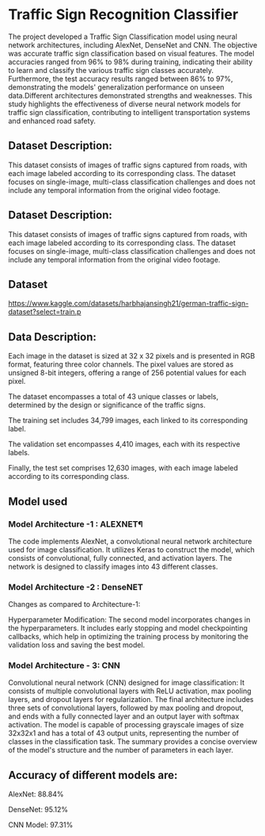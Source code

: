 # Traffic Sign Recognition Classifier
The project developed a Traffic Sign Classification model using neural network architectures, including AlexNet, DenseNet and CNN. The objective was accurate traffic sign classification based on visual features. The model accuracies ranged from 96% to 98% during training, indicating their ability to learn and classify the various traffic sign classes accurately. Furthermore, the test accuracy results ranged between 86% to 97%, demonstrating the models' generalization performance on unseen data.Different architectures demonstrated strengths and weaknesses. This study highlights the effectiveness of diverse neural network models for traffic sign classification, contributing to intelligent transportation systems and enhanced road safety.

## Dataset Description:
This dataset consists of images of traffic signs captured from roads, with each image labeled according to its corresponding class. The dataset focuses on single-image, multi-class classification challenges and does not include any temporal information from the original video footage.

## Dataset Description:
This dataset consists of images of traffic signs captured from roads, with each image labeled according to its corresponding class. The dataset focuses on single-image, multi-class classification challenges and does not include any temporal information from the original video footage.

## Dataset
https://www.kaggle.com/datasets/harbhajansingh21/german-traffic-sign-dataset?select=train.p

## Data Description:
Each image in the dataset is sized at 32 x 32 pixels and is presented in RGB format, featuring three color channels. The pixel values are stored as unsigned 8-bit integers, offering a range of 256 potential values for each pixel.

The dataset encompasses a total of 43 unique classes or labels, determined by the design or significance of the traffic signs.

The training set includes 34,799 images, each linked to its corresponding label.

The validation set encompasses 4,410 images, each with its respective labels.

Finally, the test set comprises 12,630 images, with each image labeled according to its corresponding class.

## Model used
### Model Architecture -1 : ALEXNET¶
The code implements AlexNet, a convolutional neural network architecture used for image classification. It utilizes Keras to construct the model, which consists of convolutional, fully connected, and activation layers. The network is designed to classify images into 43 different classes.

### Model Architecture -2 : DenseNET
Changes as compared to Architecture-1:

Hyperparameter Modification: The second model incorporates changes in the hyperparameters. It includes early stopping and model checkpointing callbacks, which help in optimizing the training process by monitoring the validation loss and saving the best model.

### Model Architecture - 3: CNN
Convolutional neural network (CNN) designed for image classification: It consists of multiple convolutional layers with ReLU activation, max pooling layers, and dropout layers for regularization. The final architecture includes three sets of convolutional layers, followed by max pooling and dropout, and ends with a fully connected layer and an output layer with softmax activation. The model is capable of processing grayscale images of size 32x32x1 and has a total of 43 output units, representing the number of classes in the classification task. The summary provides a concise overview of the model's structure and the number of parameters in each layer.

## Accuracy of different models are:
AlexNet: 88.84%

DenseNet: 95.12%

CNN Model: 97.31%
